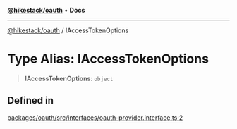 [**@hikestack/oauth**](/official/reference/oauth/index.md) • **Docs**

***

[@hikestack/oauth](/official/reference/oauth/globals.md) / IAccessTokenOptions

# Type Alias: IAccessTokenOptions

> **IAccessTokenOptions**: `object`

## Defined in

[packages/oauth/src/interfaces/oauth-provider.interface.ts:2](https://github.com/hikestack/hike/blob/f4b2991827d0518d26a98943c6929d7779aa398c/packages/oauth/src/interfaces/oauth-provider.interface.ts#L2)
